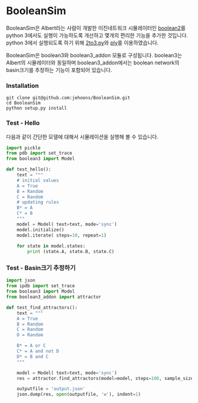 # BooleanSim

BooleanSim은 Albert라는 사람이 개발한 이진네트워크 시뮬레이터인 [boolean2](https://github.com/ialbert/booleannet)를 python 3에서도 실행이 가능하도록 개선하고 몇개의 편리한 기능을 추가한 것입니다. python 3에서 실행되도록 하기 위해 [2to3.py](https://docs.python.org/3.0/library/2to3.html)와 [ply](http://www.dabeaz.com/ply)를 이용하였습니다.

BooleanSim은 boolean3와 boolean3_addon 모듈로 구성됩니다. boolean3는 Albert의 시뮬레이터와 동일하며 boolean3_addon에서는 boolean network의 basin크기를 추정하는 기능이 포함되어 있습니다.

### Installation

```
git clone git@github.com:jehoons/BooleanSim.git
cd BooleanSim 
python setup.py install 
```

### Test - Hello 

다음과 같이 간단한 모델에 대해서 시뮬레이션을 실행해 볼 수 있습니다. 

```python
import pickle 
from pdb import set_trace
from boolean3 import Model

def test_hello():
    text = """
    # initial values
    A = True
    B = Random
    C = Random
    # updating rules
    B* = A
    C* = B
    """
    model = Model( text=text, mode='sync')
    model.initialize()
    model.iterate( steps=10, repeat=1)
    
    for state in model.states:
        print (state.A, state.B, state.C)
```

### Test - Basin크기 추정하기 

```python 
import json
from ipdb import set_trace
from boolean3 import Model
from boolean3_addon import attractor

def test_find_attractors():
    text = """
    A = True
    B = Random
    C = Random
    D = Random

    B* = A or C
    C* = A and not D
    D* = B and C
    """

    model = Model( text=text, mode='sync')
    res = attractor.find_attractors(model=model, steps=100, sample_size=10)

    outputfile = 'output.json'
    json.dump(res, open(outputfile, 'w'), indent=1)
```